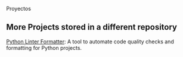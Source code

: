 Proyectos

## More Projects stored in a different repository

[Python Linter Formatter](https://github.com/Paulitos/python-linter-formatter): A tool to automate code quality checks and formatting for Python projects.
